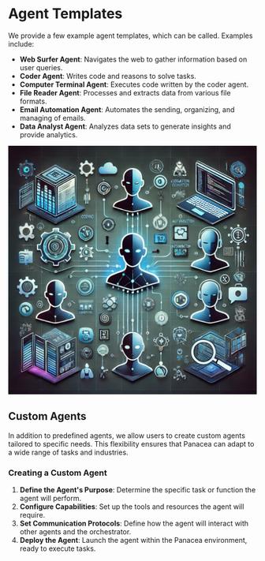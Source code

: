 # Agent Templates

We provide a few example agent templates, which can be called. Examples include:

- **Web Surfer Agent**: Navigates the web to gather information based on user queries.
- **Coder Agent**: Writes code and reasons to solve tasks.
- **Computer Terminal Agent**: Executes code written by the coder agent.
- **File Reader Agent**: Processes and extracts data from various file formats.
- **Email Automation Agent**: Automates the sending, organizing, and managing of emails.
- **Data Analyst Agent**: Analyzes data sets to generate insights and provide analytics.

![System Architecture Diagram](images/agenttypes.png)

## Custom Agents

In addition to predefined agents, we allow users to create custom agents tailored to specific needs. This flexibility ensures that Panacea can adapt to a wide range of tasks and industries.

### Creating a Custom Agent

1. **Define the Agent's Purpose**: Determine the specific task or function the agent will perform.
2. **Configure Capabilities**: Set up the tools and resources the agent will require.
3. **Set Communication Protocols**: Define how the agent will interact with other agents and the orchestrator.
4. **Deploy the Agent**: Launch the agent within the Panacea environment, ready to execute tasks.
